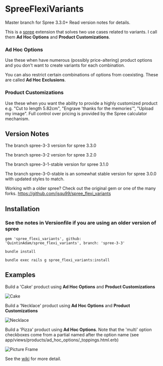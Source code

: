 # SpreeFlexiVariants

Master branch for Spree 3.3.0+ Read version notes for details.

This is a [spree](http://spreecommerce.com) extension that solves two use cases related to variants. I call them **Ad Hoc Options** and **Product Customizations**.

### Ad Hoc Options

Use these when have numerous (possibly price-altering) product options and you don't want to create variants for each combination.

You can also restrict certain combinations of options from coexisting.  These are called **Ad Hoc Exclusions**.

### Product Customizations

Use these when you want the ability to provide a highly customized product e.g. "Cut to length 5.82cm", "Engrave 'thanks for the memories'", "Upload my image". Full control over pricing is provided by the Spree calculator mechanism.

## Version Notes

The branch spree-3-3 version for spree 3.3.0

The branch spree-3-2 version for spree 3.2.0

The branch spree-3-1-stable version for spree 3.1.0

The branch spree-3-0-stable is an somewhat stable version for spree 3.0.0 with updated styles to match.

Working with a older spree? Check out the original gem or one of the many forks. https://github.com/jsqu99/spree_flexi_variants

## Installation

### See the notes in Versionfile if you are using an older version of spree

`gem 'spree_flexi_variants', github: 'QuintinAdam/spree_flexi_variants', branch: 'spree-3-3'`

`bundle install`

`bundle exec rails g spree_flexi_variants:install`

## Examples

Build a 'Cake' product using **Ad Hoc Options** and **Product Customizations**

![Cake](https://raw.github.com/QuintinAdam/spree_flexi_variants/master/doc/custom_cake.png)

Build a 'Necklace'  product using **Ad Hoc Options** and **Product Customizations**

![Necklace](https://raw.github.com/jsqu99/spree_flexi_variants/master/doc/necklace_screenshot.png)

Build a 'Pizza' product using **Ad Hoc Options**. Note that the 'multi' option checkboxes come from a partial named after the option name (see app/views/products/ad_hoc_options/_toppings.html.erb)

![Picture Frame](https://raw.github.com/jsqu99/spree_flexi_variants/master/doc/pizza_screenshot.png)

See the [wiki](https://github.com/jsqu99/spree_flexi_variants/wiki) for more detail.
